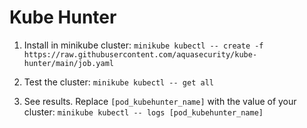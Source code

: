 # Kube Hunter

1. Install in minikube cluster:
``` minikube kubectl -- create -f https://raw.githubusercontent.com/aquasecurity/kube-hunter/main/job.yaml ```

2. Test the cluster:
``` minikube kubectl -- get all ``` 

3. See results. Replace `[pod_kubehunter_name]` with the value of your cluster:
``` minikube kubectl -- logs [pod_kubehunter_name] ``` 
